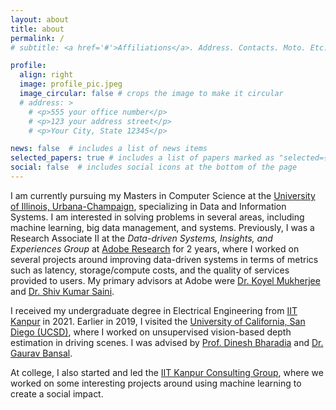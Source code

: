```yaml
---
layout: about
title: about
permalink: /
# subtitle: <a href='#'>Affiliations</a>. Address. Contacts. Moto. Etc.

profile:
  align: right
  image: profile_pic.jpeg
  image_circular: false # crops the image to make it circular
  # address: >
    # <p>555 your office number</p>
    # <p>123 your address street</p>
    # <p>Your City, State 12345</p>

news: false  # includes a list of news items
selected_papers: true # includes a list of papers marked as "selected={true}"
social: false  # includes social icons at the bottom of the page
---
```


I am currently pursuing my Masters in Computer Science at the [University of Illinois, Urbana-Champaign](https://cs.illinois.edu/), specializing in Data and Information Systems. I am interested in solving problems in several areas, including machine learning, big data management, and systems. Previously, I was a Research Associate II at the *Data-driven Systems, Insights, and Experiences Group* at [Adobe Research](https://research.adobe.com/research/) for 2 years, where I worked on several projects around improving data-driven systems in terms of metrics such as latency, storage/compute costs, and the quality of services provided to users. My primary advisors at Adobe were [Dr. Koyel Mukherjee](https://in.linkedin.com/in/koyel-mukherjee-7b47024) and [Dr. Shiv Kumar Saini](https://in.linkedin.com/in/shiv-saini-696ab86).

I received my undergraduate degree in Electrical Engineering from [IIT Kanpur](iitk.ac.in) in 2021. Earlier in 2019, I visited the [University of California, San Diego (UCSD)](https://jacobsschool.ucsd.edu/), where I worked on unsupervised vision-based depth estimation in driving scenes. I was advised by [Prof. Dinesh Bharadia](https://dineshb-ucsd.github.io/) and [Dr. Gaurav Bansal](https://www.linkedin.com/in/gaurav-bansal-0558596). 

At college, I also started and led the [IIT Kanpur Consulting Group](https://iitkconsult.org), where we worked on some interesting projects around using machine learning to create a social impact.

<!-- My CV can be found [here](https://drive.google.com/drive/folders/1NPKZn5x8jHYfU-wYGQLLbqznQ3rxOc5K?usp=sharing). -->

<!-- Link to your favorite [subreddit](http://reddit.com). You can put a picture in, too. The code is already in, just name your picture `prof_pic.jpg` and put it in the `img/` folder. -->

<!-- Put your address / P.O. box / other info right below your picture. You can also disable any these elements by editing `profile` property of the YAML header of your `_pages/about.md`. Edit `_bibliography/papers.bib` and Jekyll will render your [publications page](/al-folio/publications/) automatically. -->

<!-- Link to your social media connections, too. This theme is set up to use [Font Awesome icons](http://fortawesome.github.io/Font-Awesome/) and [Academicons](https://jpswalsh.github.io/academicons/), like the ones below. Add your Facebook, Twitter, LinkedIn, Google Scholar, or just disable all of them. -->
